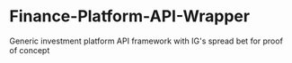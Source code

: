 # Finance-Platform-API-Wrapper
Generic investment platform API framework with IG's spread bet for proof of concept 
